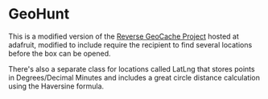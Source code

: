 GeoHunt
====

This is a modified version of the [Reverse GeoCache Project][1] hosted at adafruit, modified to include require the recipient to find several locations before the box can be opened.

There's also a separate class for locations called LatLng that stores points in Degrees/Decimal Minutes and includes a great circle distance calculation using the Haversine formula. 

[1]: [http://learn.adafruit.com/reverse-geocache-engagement-box]